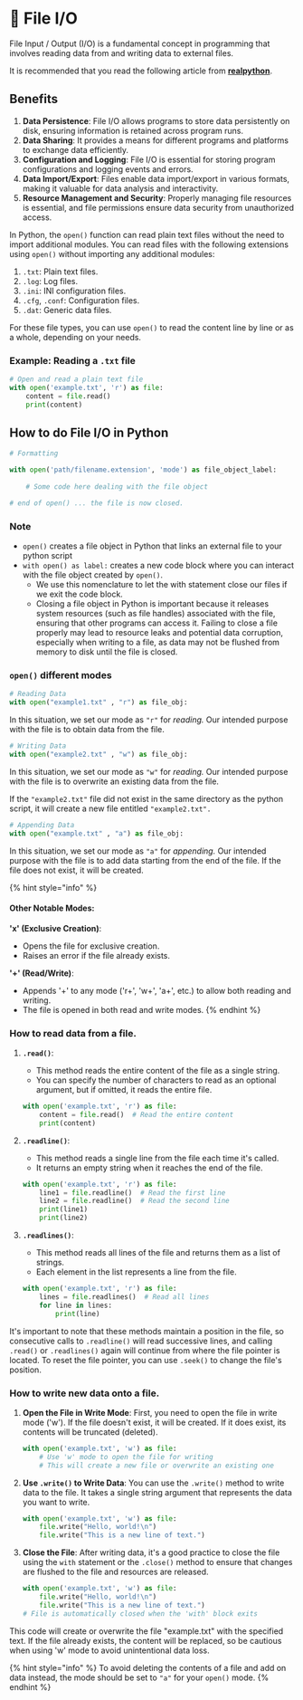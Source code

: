 # 💾 File I/O

File Input / Output (I/O) is a fundamental concept in programming that involves reading data from and writing data to external files.&#x20;

It is recommended that you read the following article from [**realpython**](https://realpython.com/read-write-files-python/).

## Benefits

1. **Data Persistence**: File I/O allows programs to store data persistently on disk, ensuring information is retained across program runs.
2. **Data Sharing**: It provides a means for different programs and platforms to exchange data efficiently.
3. **Configuration and Logging**: File I/O is essential for storing program configurations and logging events and errors.
4. **Data Import/Export**: Files enable data import/export in various formats, making it valuable for data analysis and interactivity.
5. **Resource Management and Security**: Properly managing file resources is essential, and file permissions ensure data security from unauthorized access.

In Python, the `open()` function can read plain text files without the need to import additional modules. You can read files with the following extensions using `open()` without importing any additional modules:

1. `.txt`: Plain text files.
2. `.log`: Log files.
3. `.ini`: INI configuration files.
4. `.cfg`, `.conf`: Configuration files.
5. `.dat`: Generic data files.

For these file types, you can use `open()` to read the content line by line or as a whole, depending on your needs.&#x20;

### Example: Reading a `.txt` file

```python
# Open and read a plain text file
with open('example.txt', 'r') as file:
    content = file.read()
    print(content)
```

## How to do File I/O in Python

```python
# Formatting

with open('path/filename.extension', 'mode') as file_object_label:
    
    # Some code here dealing with the file object

# end of open() ... the file is now closed.
```

### Note

* `open()` creates a file object in Python that links an external file to your python script
* `with open() as label:` creates a new code block where you can interact with the file object created by `open()`.&#x20;
  * We use this nomenclature to let the with statement close our files if we exit the code block.
  * Closing a file object in Python is important because it releases system resources (such as file handles) associated with the file, ensuring that other programs can access it. Failing to close a file properly may lead to resource leaks and potential data corruption, especially when writing to a file, as data may not be flushed from memory to disk until the file is closed.

### `open()` different modes

```python
# Reading Data
with open("example1.txt" , "r") as file_obj:
```

In this situation, we set our mode as `"r"` for _reading._ Our intended purpose with the file is to obtain data from the file.

```python
# Writing Data
with open("example2.txt" , "w") as file_obj:
```

In this situation, we set our mode as `"w"` for _reading._ Our intended purpose with the file is to overwrite an existing data from the file.

If the `"example2.txt"` file did not exist in the same directory as the python script, it will create a new file entitled `"example2.txt".`

```python
# Appending Data
with open("example.txt" , "a") as file_obj:
```

In this situation, we set our mode as `"a"` for _appending._ Our intended purpose with the file is to add data starting from the end of the file. If the file does not exist, it will be created.

{% hint style="info" %}
#### Other Notable Modes:

**'x' (Exclusive Creation)**:

* Opens the file for exclusive creation.
* Raises an error if the file already exists.

**'+' (Read/Write)**:

* Appends '+' to any mode ('r+', 'w+', 'a+', etc.) to allow both reading and writing.
* The file is opened in both read and write modes.
{% endhint %}

### How to read data from a file.

1.  **`.read()`**:

    * This method reads the entire content of the file as a single string.
    * You can specify the number of characters to read as an optional argument, but if omitted, it reads the entire file.

    ```python
    with open('example.txt', 'r') as file:
        content = file.read()  # Read the entire content
        print(content)
    ```
2.  **`.readline()`**:

    * This method reads a single line from the file each time it's called.
    * It returns an empty string when it reaches the end of the file.

    ```python
    with open('example.txt', 'r') as file:
        line1 = file.readline()  # Read the first line
        line2 = file.readline()  # Read the second line
        print(line1)
        print(line2)
    ```
3.  **`.readlines()`**:

    * This method reads all lines of the file and returns them as a list of strings.
    * Each element in the list represents a line from the file.

    ```python
    with open('example.txt', 'r') as file:
        lines = file.readlines()  # Read all lines
        for line in lines:
            print(line)
    ```

It's important to note that these methods maintain a position in the file, so consecutive calls to `.readline()` will read successive lines, and calling `.read()` or `.readlines()` again will continue from where the file pointer is located. To reset the file pointer, you can use `.seek()` to change the file's position.

### How to write new data onto a file.

1.  **Open the File in Write Mode**: First, you need to open the file in write mode ('w'). If the file doesn't exist, it will be created. If it does exist, its contents will be truncated (deleted).

    ```python
    with open('example.txt', 'w') as file:
        # Use 'w' mode to open the file for writing
        # This will create a new file or overwrite an existing one
    ```
2.  **Use `.write()` to Write Data**: You can use the `.write()` method to write data to the file. It takes a single string argument that represents the data you want to write.

    ```python
    with open('example.txt', 'w') as file:
        file.write("Hello, world!\n")
        file.write("This is a new line of text.")
    ```
3.  **Close the File**: After writing data, it's a good practice to close the file using the `with` statement or the `.close()` method to ensure that changes are flushed to the file and resources are released.

    ```python
    with open('example.txt', 'w') as file:
        file.write("Hello, world!\n")
        file.write("This is a new line of text.")
    # File is automatically closed when the 'with' block exits
    ```

This code will create or overwrite the file "example.txt" with the specified text. If the file already exists, the content will be replaced, so be cautious when using 'w' mode to avoid unintentional data loss.

{% hint style="info" %}
To avoid deleting the contents of a file and add on data instead, the mode should be set to `"a"` for your `open()` mode.
{% endhint %}
